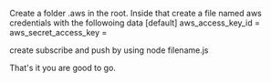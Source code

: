 Create a folder .aws in the root.
Inside that create a file named aws credentials
with the followoing data
[default]
aws_access_key_id = <accessKeyId>
aws_secret_access_key = <secretAccessKey>

create subscribe and push by using node filename.js

That's it you are good to go.
